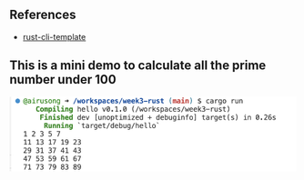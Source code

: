 ## References

* [rust-cli-template](https://github.com/kbknapp/rust-cli-template)

## This is a mini demo to calculate all the prime number under 100

![Figure](https://github.com/nogibjj/week3-rust/blob/main/Screen%20Shot%202023-02-04%20at%204.06.45%20PM.png)
